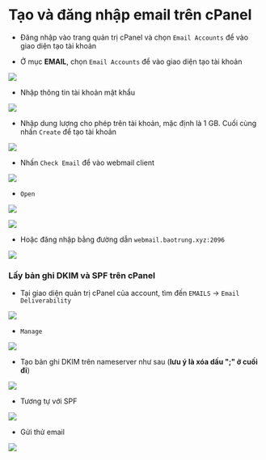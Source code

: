 # Tạo và đăng nhập email trên cPanel

- Đăng nhập vào trang quản trị cPanel và chọn ```Email Accounts``` để vào giao diện tạo tài khoản 

- Ở mục **EMAIL**, chọn ```Email Accounts``` để vào giao diện tạo tài khoản

![](./images/cp_76.png)

- Nhập thông tin tài khoản mật khẩu

![](./images/cp_77.png)

- Nhập dung lượng cho phép trên tài khoản, mặc định là 1 GB. Cuối cùng nhấn ```Create``` để tạo tài khoản

![](./images/cp_78.png)

- Nhấn ```Check Email``` để vào webmail client

![](./images/cp_79.png)

- ```Open```

![](./images/cp_80.png)

![](./images/cp_81.png)

- Hoặc đăng nhập bằng đường dẫn ```webmail.baotrung.xyz:2096```

![](./images/cp_82.png)

### Lấy bản ghi DKIM và SPF trên cPanel

- Tại giao diện quản trị cPanel của account, tìm đến ```EMAILS``` -> ```Email Deliverability```

![](./images/cp_85.png)

- ```Manage```

![](./images/cp_86.png)

- Tạo bản ghi DKIM trên nameserver như sau (**lưu ý là xóa dấu ";" ở cuối đi**)

![](./images/cp_87.png)

- Tương tự với SPF

![](./images/cp_88.png)

- Gửi thử email

![](./images/cp_89.png)